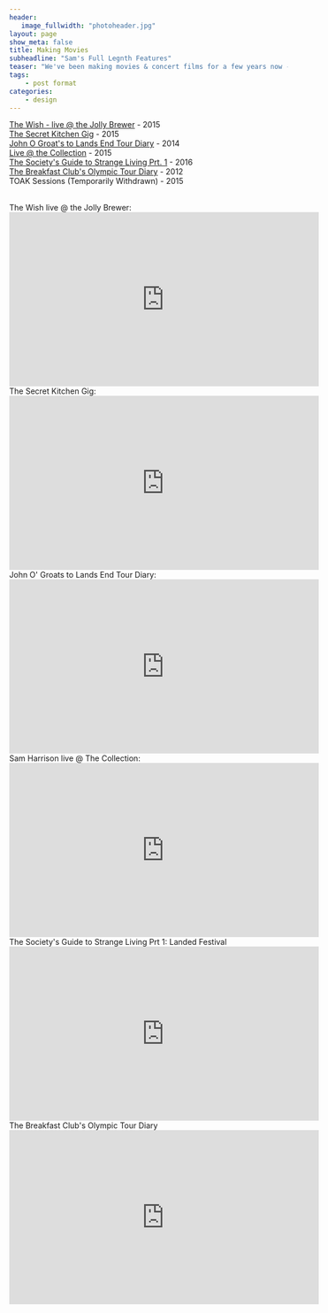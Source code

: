 ```yaml
---
header:
   image_fullwidth: "photoheader.jpg"
layout: page
show_meta: false
title: Making Movies
subheadline: "Sam's Full Legnth Features"
teaser: "We've been making movies & concert films for a few years now - Here's our filmography!!!"
tags:
    - post format
categories:
    - design 
---
```

<!--more-->
 <a href="https://youtu.be/JK2jhnZVMZI">The Wish - live @ the Jolly Brewer</a> - 2015<br>
 <a href="https://youtu.be/qxd_jckMoUI">The Secret Kitchen Gig</a> - 2015<br>
 <a href="https://youtu.be/kUMhRcotOvY">John O Groat's to Lands End Tour Diary</a> - 2014<br>
 <a href="https://youtu.be/Q-BxIYCpXXk">Live @ the Collection</a> - 2015<br>
 <a href="https://youtu.be/BrtIanK7zK0">The Society's Guide to Strange Living Prt. 1</a> - 2016<br>
 <a href="https://youtu.be/6JWy3F1onm0">The Breakfast Club's Olympic Tour Diary</a> - 2012<br>
 TOAK Sessions (Temporarily Withdrawn) - 2015 

<br>
 The Wish live @ the Jolly Brewer:<br>
 <iframe width="560" height="315" src="https://www.youtube.com/embed/JK2jhnZVMZI" frameborder="0" allowfullscreen></iframe>
 <br>
 The Secret Kitchen Gig:<br>
 <iframe width="560" height="315" src="https://www.youtube.com/embed/qxd_jckMoUI" frameborder="0" allowfullscreen></iframe>
 <br>
 John O' Groats to Lands End Tour Diary:
 <iframe width="560" height="315" src="https://www.youtube.com/embed/kUMhRcotOvY" frameborder="0" allowfullscreen></iframe>
 <br>
 Sam Harrison live @ The Collection:
 <iframe width="560" height="315" src="https://www.youtube.com/embed/Q-BxIYCpXXk" frameborder="0" allowfullscreen></iframe>
 <br>
 The Society's Guide to Strange Living Prt 1: Landed Festival
 <iframe width="560" height="315" src="https://www.youtube.com/embed/BrtIanK7zK0" frameborder="0" allowfullscreen></iframe>
 <br>
 The Breakfast Club's Olympic Tour Diary
 <iframe width="560" height="315" src="https://www.youtube.com/embed/6JWy3F1onm0" frameborder="0" allowfullscreen></iframe>
 <br>
